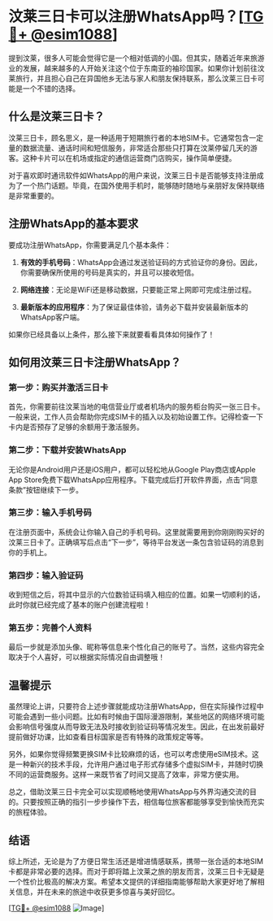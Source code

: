 # 汶莱三日卡可以注册WhatsApp吗？[[TG💪+ @esim1088](https://t.me/s/esim1088)]

提到汶莱，很多人可能会觉得它是一个相对低调的小国。但其实，随着近年来旅游业的发展，越来越多的人开始关注这个位于东南亚的袖珍国家。如果你计划前往汶莱旅行，并且担心自己在异国他乡无法与家人和朋友保持联系，那么汶莱三日卡可能是一个不错的选择。

## 什么是汶莱三日卡？

汶莱三日卡，顾名思义，是一种适用于短期旅行者的本地SIM卡。它通常包含一定量的数据流量、通话时间和短信服务，非常适合那些只打算在汶莱停留几天的游客。这种卡片可以在机场或指定的通信运营商门店购买，操作简单便捷。

对于喜欢即时通讯软件如WhatsApp的用户来说，汶莱三日卡是否能够支持注册成为了一个热门话题。毕竟，在国外使用手机时，能够随时随地与亲朋好友保持联络是非常重要的。

## 注册WhatsApp的基本要求

要成功注册WhatsApp，你需要满足几个基本条件：

1. **有效的手机号码**：WhatsApp会通过发送验证码的方式验证你的身份。因此，你需要确保所使用的号码是真实的，并且可以接收短信。
   
2. **网络连接**：无论是WiFi还是移动数据，只要能正常上网即可完成注册过程。

3. **最新版本的应用程序**：为了保证最佳体验，请务必下载并安装最新版本的WhatsApp客户端。

如果你已经具备以上条件，那么接下来就要看看具体如何操作了！

## 如何用汶莱三日卡注册WhatsApp？

### 第一步：购买并激活三日卡

首先，你需要前往汶莱当地的电信营业厅或者机场内的服务柜台购买一张三日卡。一般来说，工作人员会帮助你完成SIM卡的插入以及初始设置工作。记得检查一下卡内是否预存了足够的余额用于激活服务。

### 第二步：下载并安装WhatsApp

无论你是Android用户还是iOS用户，都可以轻松地从Google Play商店或Apple App Store免费下载WhatsApp应用程序。下载完成后打开软件界面，点击“同意条款”按钮继续下一步。

### 第三步：输入手机号码

在注册页面中，系统会让你输入自己的手机号码。这里就需要用到你刚刚购买好的汶莱三日卡了。正确填写后点击“下一步”，等待平台发送一条包含验证码的消息到你的手机上。

### 第四步：输入验证码

收到短信之后，将其中显示的六位数验证码填入相应的位置。如果一切顺利的话，此时你就已经完成了基本的账户创建流程啦！

### 第五步：完善个人资料

最后一步就是添加头像、昵称等信息来个性化自己的账号了。当然，这些内容完全取决于个人喜好，可以根据实际情况自由调整哦！

## 温馨提示

虽然理论上讲，只要符合上述步骤就能成功注册WhatsApp，但在实际操作过程中可能会遇到一些小问题。比如有时候由于国际漫游限制，某些地区的网络环境可能会影响信号强度从而导致无法及时接收到验证码等情况发生。因此，在出发前最好提前做好功课，比如查看目标国家是否有特殊的政策规定等等。

另外，如果你觉得频繁更换SIM卡比较麻烦的话，也可以考虑使用eSIM技术。这是一种新兴的技术手段，允许用户通过电子形式存储多个虚拟SIM卡，并随时切换不同的运营商服务。这样一来既节省了时间又提高了效率，非常方便实用。

总之，借助汶莱三日卡完全可以实现顺畅地使用WhatsApp与外界沟通交流的目的。只要按照正确的指引一步步操作下去，相信每位旅客都能够享受到愉快而充实的旅程体验。

## 结语

综上所述，无论是为了方便日常生活还是增进情感联系，携带一张合适的本地SIM卡都是非常必要的选择。而对于即将踏上汶莱之旅的朋友而言，汶莱三日卡无疑是一个性价比极高的解决方案。希望本文提供的详细指南能够帮助大家更好地了解相关信息，并在未来的旅途中收获更多惊喜与美好回忆。

[[TG💪+ @esim1088](https://t.me/s/esim1088) ![Image](https://i.postimg.cc/4NQfJmqS/Snipaste-2025-05-13-00-14-12.png)]